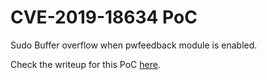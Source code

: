 # CVE-2019-18634 PoC

Sudo Buffer overflow when pwfeedback module is enabled.

Check the writeup for this PoC [here](https://lockedbyte.com/blog/index.php/2020/12/12/cve-2019-18634-oob-write-analysis-and-development-of-a-working-poc/).
